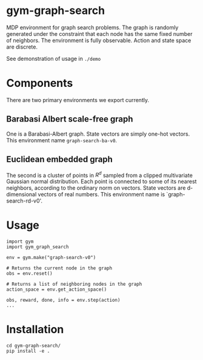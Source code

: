 
# gym-graph-search

MDP environment for graph search problems. The graph is randomly generated under the constraint that each node has the same fixed number of neighbors. The environment is fully observable. Action and state space are discrete. 

See demonstration of usage in `./demo`

# Components

There are two primary environments we export currently. 

## Barabasi Albert scale-free graph
One is a Barabasi-Albert graph. State vectors are simply one-hot vectors. This environment name `graph-search-ba-v0`.

## Euclidean embedded graph
The second is a cluster of points in $R^d$ sampled from a clipped multivariate Gaussian normal distribution. Each point is connected to some of its nearest neighbors, according to the ordinary norm on vectors. State vectors are d-dimensional vectors of real numbers. This environment name is `graph-search-rd-v0'.


# Usage

```
import gym
import gym_graph_search

env = gym.make("graph-search-v0")

# Returns the current node in the graph
obs = env.reset() 

# Returns a list of neighboring nodes in the graph
action_space = env.get_action_space() 

obs, reward, done, info = env.step(action)
...
```

# Installation

```
cd gym-graph-search/
pip install -e .
```




